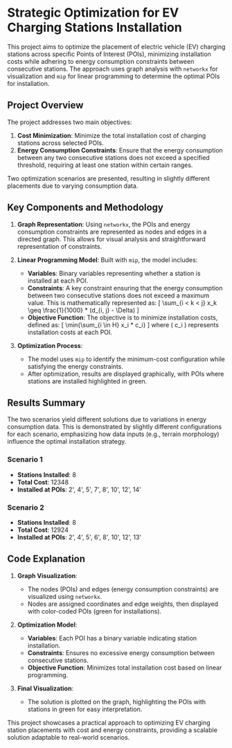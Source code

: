 # Strategic Optimization for EV Charging Stations Installation

This project aims to optimize the placement of electric vehicle (EV) charging stations across specific Points of Interest (POIs), minimizing installation costs while adhering to energy consumption constraints between consecutive stations. The approach uses graph analysis with `networkx` for visualization and `mip` for linear programming to determine the optimal POIs for installation.

## Project Overview

The project addresses two main objectives:
1. **Cost Minimization**: Minimize the total installation cost of charging stations across selected POIs.
2. **Energy Consumption Constraints**: Ensure that the energy consumption between any two consecutive stations does not exceed a specified threshold, requiring at least one station within certain ranges.

Two optimization scenarios are presented, resulting in slightly different placements due to varying consumption data.

## Key Components and Methodology

1. **Graph Representation**: Using `networkx`, the POIs and energy consumption constraints are represented as nodes and edges in a directed graph. This allows for visual analysis and straightforward representation of constraints.

2. **Linear Programming Model**: Built with `mip`, the model includes:
   - **Variables**: Binary variables representing whether a station is installed at each POI.
   - **Constraints**: A key constraint ensuring that the energy consumption between two consecutive stations does not exceed a maximum value. This is mathematically represented as:
     \[
     \sum_{i < k < j} x_k \geq \frac{1}{1000} * (d_{i, j} - \Delta)
     \]
   - **Objective Function**: The objective is to minimize installation costs, defined as:
     \[
     \min{\sum_{i \in H} x_i * c_i}
     \]
     where \( c_i \) represents installation costs at each POI.

3. **Optimization Process**:
   - The model uses `mip` to identify the minimum-cost configuration while satisfying the energy constraints.
   - After optimization, results are displayed graphically, with POIs where stations are installed highlighted in green.

## Results Summary

The two scenarios yield different solutions due to variations in energy consumption data. This is demonstrated by slightly different configurations for each scenario, emphasizing how data inputs (e.g., terrain morphology) influence the optimal installation strategy.

### Scenario 1
- **Stations Installed**: 8
- **Total Cost**: 12348
- **Installed at POIs**: 2', 4', 5', 7', 8', 10', 12', 14'

### Scenario 2
- **Stations Installed**: 8
- **Total Cost**: 12924
- **Installed at POIs**: 2', 4', 5', 6', 8', 10', 12', 13'

## Code Explanation

1. **Graph Visualization**:
   - The nodes (POIs) and edges (energy consumption constraints) are visualized using `networkx`.
   - Nodes are assigned coordinates and edge weights, then displayed with color-coded POIs (green for installations).

2. **Optimization Model**:
   - **Variables**: Each POI has a binary variable indicating station installation.
   - **Constraints**: Ensures no excessive energy consumption between consecutive stations.
   - **Objective Function**: Minimizes total installation cost based on linear programming.

3. **Final Visualization**:
   - The solution is plotted on the graph, highlighting the POIs with stations in green for easy interpretation.

This project showcases a practical approach to optimizing EV charging station placements with cost and energy constraints, providing a scalable solution adaptable to real-world scenarios.
